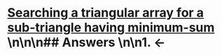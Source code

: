 # [Searching a triangular array for a sub-triangle having minimum-sum](https://projecteuler.net/problem=150) \n\n\n## Answers \n\n1. &larr;
